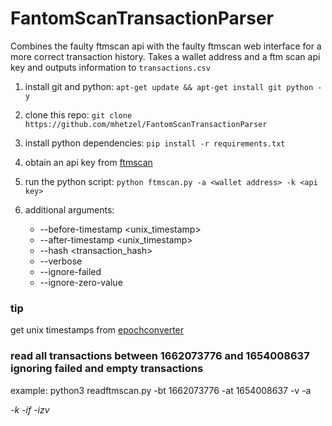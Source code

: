 # FantomScanTransactionParser
Combines the faulty ftmscan api with the faulty ftmscan web interface for a more correct transaction history.  Takes a wallet address and a ftm scan api key and outputs information to `transactions.csv`


1. install git and python: `apt-get update && apt-get install git python -y`

1. clone this repo: `git clone https://github.com/mhetzel/FantomScanTransactionParser`

1. install python dependencies: `pip install -r requirements.txt`

1. obtain an api key from [ftmscan](https://ftmscan.com/)

1. run the python script: `python ftmscan.py -a <wallet address> -k <api key>`

1. additional arguments:
    - --before-timestamp <unix_timestamp>
    - --after-timestamp <unix_timestamp>
    - --hash <transaction_hash>
    - --verbose
    - --ignore-failed
    - --ignore-zero-value


### tip
get unix timestamps from [epochconverter](https://www.epochconverter.com/)

### read all transactions between 1662073776 and 1654008637 ignoring failed and empty transactions
example: python3 readftmscan.py -bt 1662073776 -at 1654008637 -v -a <address> -k <key> -if -izv